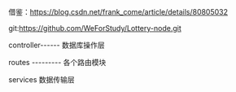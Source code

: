 
借鉴：https://blog.csdn.net/frank_come/article/details/80805032

git:https://github.com/WeForStudy/Lottery-node.git

controller------ 数据库操作层

routes --------- 各个路由模块

services 数据传输层